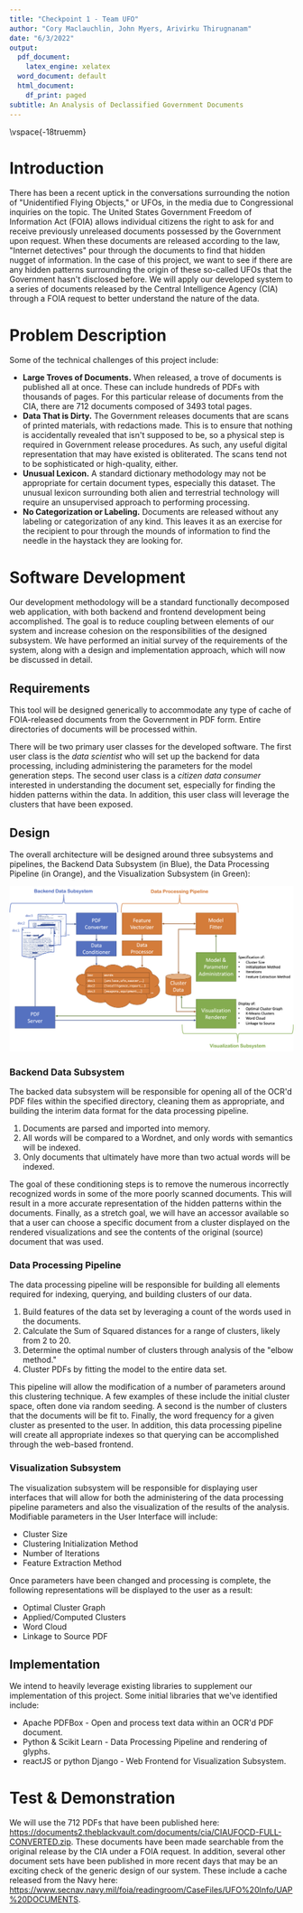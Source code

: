 ```yaml
---
title: "Checkpoint 1 - Team UFO"
author: "Cory Maclauchlin, John Myers, Arivirku Thirugnanam"
date: "6/3/2022"
output:
  pdf_document:
    latex_engine: xelatex
  word_document: default
  html_document:
    df_print: paged
subtitle: An Analysis of Declassified Government Documents
---
```

\vspace{-18truemm}

# Introduction
There has been a recent uptick in the conversations surrounding the notion of "Unidentified Flying Objects," or UFOs, in the media due to Congressional inquiries on the topic. The United States Government Freedom of Information Act (FOIA) allows individual citizens the right to ask for and receive previously unreleased documents possessed by the Government upon request. When these documents are released according to the law, "Internet detectives" pour through the documents to find that hidden nugget of information. In the case of this project, we want to see if there are any hidden patterns surrounding the origin of these so-called UFOs that the Government hasn't disclosed before. We will apply our developed system to a series of documents released by the Central Intelligence Agency (CIA) through a FOIA request to better understand the nature of the data.

# Problem Description
Some of the technical challenges of this project include:

* **Large Troves of Documents.** When released, a trove of documents is published all at once. These can include hundreds of PDFs with thousands of pages. For this particular release of documents from the CIA, there are 712 documents composed of 3493 total pages.
* **Data That is Dirty.** The Government releases documents that are scans of printed materials, with redactions made. This is to ensure that nothing is accidentally revealed that isn't supposed to be, so a physical step is required in Government release procedures. As such, any useful digital representation that may have existed is obliterated. The scans tend not to be sophisticated or high-quality, either.
* **Unusual Lexicon.** A standard dictionary methodology may not be appropriate for certain document types, especially this dataset. The unusual lexicon surrounding both alien and terrestrial technology will require an unsupervised approach to performing processing.
* **No Categorization or Labeling.** Documents are released without any labeling or categorization of any kind. This leaves it as an exercise for the recipient to pour through the mounds of information to find the needle in the haystack they are looking for.

# Software Development

Our development methodology will be a standard functionally decomposed web application, with both backend and frontend development being accomplished. The goal is to reduce coupling between elements of our system and increase cohesion on the responsibilities of the designed subsystem. We have performed an initial survey of the requirements of the system, along with a design and implementation approach, which will now be discussed in detail.

## Requirements

This tool will be designed generically to accommodate any type of cache of FOIA-released documents from the Government in PDF form. Entire directories of documents will be processed within.

There will be two primary user classes for the developed software. The first user class is the *data scientist* who will set up the backend for data processing, including administering the parameters for the model generation steps. The second user class is a *citizen data consumer* interested in understanding the document set, especially for finding the hidden patterns within the data. In addition, this user class will leverage the clusters that have been exposed.

## Design

The overall architecture will be designed around three subsystems and pipelines, the Backend Data Subsystem (in Blue), the Data Processing Pipeline (in Orange), and the Visualization Subsystem (in Green):

![](architecture.png)

### Backend Data Subsystem
The backed data subsystem will be responsible for opening all of the OCR'd PDF files within the specified directory, cleaning them as appropriate, and building the interim data format for the data processing pipeline. 

1. Documents are parsed and imported into memory.
1. All words will be compared to a Wordnet, and only words with semantics will be indexed.
1. Only documents that ultimately have more than two actual words will be indexed.

The goal of these conditioning steps is to remove the numerous incorrectly recognized words in some of the more poorly scanned documents. This will result in a more accurate representation of the hidden patterns within the documents. Finally, as a stretch goal, we will have an accessor available so that a user can choose a specific document from a cluster displayed on the rendered visualizations and see the contents of the original (source) document that was used.

### Data Processing Pipeline
The data processing pipeline will be responsible for building all elements required for indexing, querying, and building clusters of our data.

1. Build features of the data set by leveraging a count of the words used in the documents.
1. Calculate the Sum of Squared distances for a range of clusters, likely from 2 to 20.
1. Determine the optimal number of clusters through analysis of the "elbow method."
1. Cluster PDFs by fitting the model to the entire data set.

This pipeline will allow the modification of a number of parameters around this clustering technique. A few examples of these include the initial cluster space, often done via random seeding. A second is the number of clusters that the documents will be fit to. Finally, the word frequency for a given cluster as presented to the user. In addition, this data processing pipeline will create all appropriate indexes so that querying can be accomplished through the web-based frontend.

### Visualization Subsystem
The visualization subsystem will be responsible for displaying user interfaces that will allow for both the administering of the data processing pipeline parameters and also the visualization of the results of the analysis. Modifiable parameters in the User Interface will include:

 * Cluster Size
 * Clustering Initialization Method 
 * Number of Iterations
 * Feature Extraction Method

Once parameters have been changed and processing is complete, the following representations will be displayed to the user as a result:

 * Optimal Cluster Graph
 * Applied/Computed Clusters
 * Word Cloud
 * Linkage to Source PDF
 
## Implementation
We intend to heavily leverage existing libraries to supplement our implementation of this project. Some initial libraries that we've identified include:

 * Apache PDFBox - Open and process text data within an OCR'd PDF document.
 * Python & Scikit Learn - Data Processing Pipeline and rendering of glyphs.
 * reactJS or python Django - Web Frontend for Visualization Subsystem.

# Test & Demonstration

We will use the 712 PDFs that have been published here: https://documents2.theblackvault.com/documents/cia/CIAUFOCD-FULL-CONVERTED.zip. These documents have been made searchable from the original release by the CIA under a FOIA request. In addition, several other document sets have been published in more recent days that may be an exciting check of the generic design of our system. These include a cache released from the Navy here: https://www.secnav.navy.mil/foia/readingroom/CaseFiles/UFO%20Info/UAP%20DOCUMENTS.

